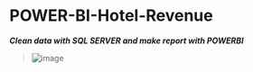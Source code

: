 # POWER-BI-Hotel-Revenue
***Clean data with SQL SERVER  and make report with POWERBI***
>![image](https://user-images.githubusercontent.com/125122257/230604437-e5b6d59b-6192-49f0-9050-5ba5a5e07ccf.png)


